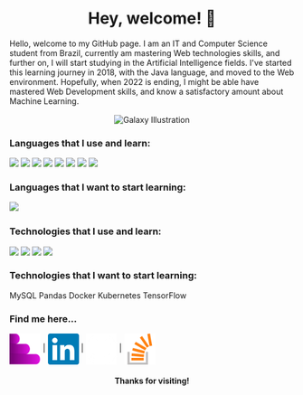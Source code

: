 <h1 align="center">Hey, welcome! 🌌</h1>

Hello, welcome to my GitHub page. I am an IT and Computer Science student from Brazil, currently am mastering Web technologies skills, and further on, I will start studying in the Artificial Intelligence fields. I've started this learning journey in 2018, with the Java language, and moved to the Web environment. Hopefully, when 2022 is ending, I might be able have mastered Web Development skills, and know a satisfactory amount about Machine Learning.

<p align="center"><img alt="Galaxy Illustration" align="center" src="./galaxy.jpg" width="80%" height="auto"/></p>

### Languages that I use and learn: 
<img src="https://img.shields.io/badge/Javascript-FFDA29?style=for-the-badge&logo=javascript&logoColor=black"> <img src="https://img.shields.io/badge/html-FF7700?style=for-the-badge&logo=html&logoColor=black"> <img src="https://img.shields.io/badge/CSS-ADD8E6?style=for-the-badge&logo=css&logoColor=black"> <img src="https://img.shields.io/badge/Python-FFDA29?style=for-the-badge&logo=python&logoColor=blue"> <img src="https://img.shields.io/badge/Java-DC143C?style=for-the-badge&logo=java&logoColor=gold"> <img src="https://img.shields.io/badge/C-029FFF?style=for-the-badge&logo=c&logoColor=white"> <img src="https://img.shields.io/badge/C++-029FFF?style=for-the-badge&logo=cplusplus&logoColor=white"> <img src="https://img.shields.io/badge/PHP-474A8A?style=for-the-badge&logo=php&logoColor=white">

### Languages that I want to start learning:
<img src="https://img.shields.io/badge/C%23-800080?style=for-the-badge&logo=csharp&logoColor=white">

### Technologies that I use and learn:
<img src="https://img.shields.io/badge/React.JS-61DBFB?style=for-the-badge&logo=react&logoColor=black"> <img src="https://img.shields.io/badge/Node.JS-68A063?style=for-the-badge&logo=node.js&logoColor=white"> <img src="https://img.shields.io/badge/Express.JS-9ACD32?style=for-the-badge&logo=express&logoColor=white"> <img src="https://img.shields.io/badge/MongoDB-32CD32?style=for-the-badge&logo=mongodb&logoColor=white">

### Technologies that I want to start learning:
MySQL Pandas Docker Kubernetes TensorFlow

### Find me here...
[<img alt="Portfolio Icon" align="center" src="./portfolioIcon.png" width="55px" height="55px" title="Portfolio"/>](https://astroxii.github.io) |
[<img alt="LinkedIn Icon" align="center" src="./linkedin.png" width="55px" height="55px" title="LinkedIn"/>](https://www.linkedin.com/in/pedroabinotti) |
[<img alt="GitHub Icon" align="center" src="./github.png" width="55px" height="55px" title="GitHub"/>](https://www.github.com/astroxii) |
[<img alt="Stack Overflow Icon" align="center" src="./stackoverflow.png" width="55px" height="55px" title="Stack Overflow"/>](https://stackoverflow.com/users/16729323/astroxii)
&nbsp;
<h4 align="center">Thanks for visiting!</h4>
